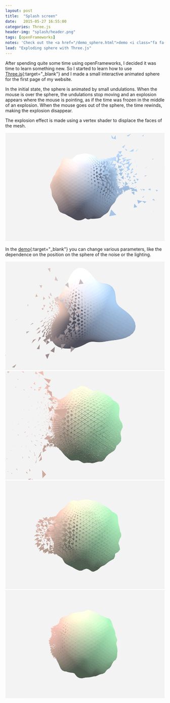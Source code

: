 ```yaml
---
layout: post
title:  "Splash screen"
date:   2015-05-27 16:55:00
categories: Three.js
header-img: "splash/header.png"
tags: [openFrameworks]
notes: 'Check out the <a href="/demo_sphere.html">demo <i class="fa fa-cube"></i></a> with parameters'
lead: "Exploding sphere with Three.js"
---
```


After spending quite some time using openFrameworks, I decided it was time to learn something new. 
So I started to learn how to use [Three.js][threejs]{:target="_blank"} and I made a small interactive animated sphere for the first page of my website. 

In the initial state, the sphere is animated by small undulations.
When the mouse is over the sphere, the undulations stop moving and an explosion appears where the mouse is pointing, as if the time was frozen in the middle of an explosion.
When the mouse goes out of the sphere, the time rewinds, making the explosion disappear.

The explosion effect is made using a vertex shader to displace the faces of the mesh.

<div class="figure">
	<a href="/img/posts/splash/1.png" data-lightbox="exploding_sphere" alt="Exploding sphere 1">
		<img src="/img/posts/splash/1.png" alt="Exploding sphere 1">
	</a>
</div>

In the [demo][demo]{:target="_blank"} you can change various parameters, like the dependence on the position on the sphere of the noise or the lighting.

<div class="figure">
	<a href="/img/posts/splash/2.png" data-lightbox="exploding_sphere" alt="Exploding sphere 2">
		<img src="/img/posts/splash/2.png" alt="Exploding sphere 2">
	</a>
</div>

<div class="figure">
	<a href="/img/posts/splash/3.png" data-lightbox="exploding_sphere" alt="Exploding sphere 3">
		<img src="/img/posts/splash/3.png" alt="Exploding sphere 3">
	</a>
</div>

<div class="figure">
	<a href="/img/posts/splash/4.png" data-lightbox="exploding_sphere" alt="Exploding sphere 4">
		<img src="/img/posts/splash/4.png" alt="Exploding sphere 4">
	</a>
</div>

<div class="figure">
	<a href="/img/posts/splash/5.png" data-lightbox="exploding_sphere" alt="Exploding sphere 5">
		<img src="/img/posts/splash/5.png" alt="Exploding sphere 5">
	</a>
</div>

[demo]: https://elaye.github.io/demo_sphere.html
[threejs]: http://threejs.org/